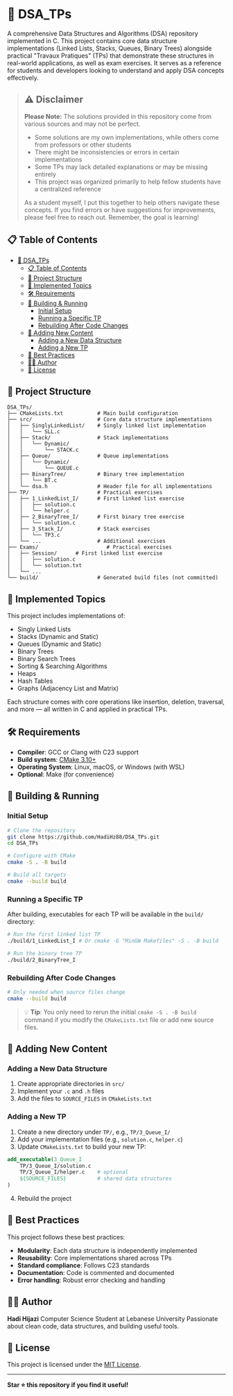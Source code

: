 # 🧩 DSA_TPs

A comprehensive Data Structures and Algorithms (DSA) repository implemented in C. This project contains core data structure implementations (Linked Lists, Stacks, Queues, Binary Trees) alongside practical "Travaux Pratiques" (TPs) that demonstrate these structures in real-world applications, as well as exam exercises. It serves as a reference for students and developers looking to understand and apply DSA concepts effectively.

> ## ⚠️ Disclaimer
>
> **Please Note:** The solutions provided in this repository come from various sources and may not be perfect.
>
> - Some solutions are my own implementations, while others come from professors or other students
> - There might be inconsistencies or errors in certain implementations
> - Some TPs may lack detailed explanations or may be missing entirely
> - This project was organized primarily to help fellow students have a centralized reference
>
> As a student myself, I put this together to help others navigate these concepts. If you find errors or have suggestions for improvements, please feel free to reach out. Remember, the goal is learning!

## 📋 Table of Contents

- [🧩 DSA\_TPs](#-dsa_tps)
  - [📋 Table of Contents](#-table-of-contents)
  - [📁 Project Structure](#-project-structure)
  - [🔢 Implemented Topics](#-implemented-topics)
  - [🛠️ Requirements](#️-requirements)
  - [🚀 Building \& Running](#-building--running)
    - [Initial Setup](#initial-setup)
    - [Running a Specific TP](#running-a-specific-tp)
    - [Rebuilding After Code Changes](#rebuilding-after-code-changes)
  - [📝 Adding New Content](#-adding-new-content)
    - [Adding a New Data Structure](#adding-a-new-data-structure)
    - [Adding a New TP](#adding-a-new-tp)
  - [💼 Best Practices](#-best-practices)
  - [👨‍💻 Author](#-author)
  - [📄 License](#-license)

## 📁 Project Structure

```
DSA_TPs/
├── CMakeLists.txt           # Main build configuration
├── src/                     # Core data structure implementations
│   ├── SinglyLinkedList/    # Singly linked list implementation
│   │   └── SLL.c
│   ├── Stack/               # Stack implementations
│   │   └── Dynamic/
│   │       └── STACK.c
│   ├── Queue/               # Queue implementations
│   │   └── Dynamic/
│   │       └── QUEUE.c
│   ├── BinaryTree/          # Binary tree implementation
│   │   └── BT.c
│   └── dsa.h                # Header file for all implementations
├── TP/                      # Practical exercises
│   ├── 1_LinkedList_I/      # First linked list exercise
│   │   ├── solution.c
│   │   └── helper.c
│   ├── 2_BinaryTree_I/      # First binary tree exercise
│   │   └── solution.c
│   ├── 3_Stack_I/           # Stack exercises
│   │   └── TP3.c
│   └── ...                  # Additional exercises
├── Exams/                      # Practical exercises
│   ├── Session/      # First linked list exercise
│   │   ├── solution.c
│   │   └── solution.txt
│   └── ...
└── build/                   # Generated build files (not committed)
```

## 🔢 Implemented Topics

This project includes implementations of:

- Singly Linked Lists
- Stacks (Dynamic and Static)
- Queues (Dynamic and Static)
- Binary Trees
- Binary Search Trees
- Sorting & Searching Algorithms
- Heaps
- Hash Tables
- Graphs (Adjacency List and Matrix)

Each structure comes with core operations like insertion, deletion, traversal, and more — all written in C and applied in practical TPs.

## 🛠️ Requirements

- **Compiler**: GCC or Clang with C23 support
- **Build system**: [CMake 3.10+](https://cmake.org/download/)
- **Operating System**: Linux, macOS, or Windows (with WSL)
- **Optional**: Make (for convenience)

## 🚀 Building & Running

### Initial Setup

```bash
# Clone the repository
git clone https://github.com/HadiHz88/DSA_TPs.git
cd DSA_TPs

# Configure with CMake
cmake -S . -B build

# Build all targets
cmake --build build
```

### Running a Specific TP

After building, executables for each TP will be available in the `build/` directory:

```bash
# Run the first linked list TP
./build/1_LinkedList_I # Or cmake -G "MinGW Makefiles" -S . -B build

# Run the binary tree TP
./build/2_BinaryTree_I
```

### Rebuilding After Code Changes

```bash
# Only needed when source files change
cmake --build build
```

> 💡 **Tip**: You only need to rerun the initial `cmake -S . -B build` command if you modify the `CMakeLists.txt` file or add new source files.

## 📝 Adding New Content

### Adding a New Data Structure

1. Create appropriate directories in `src/`
2. Implement your `.c` and `.h` files
3. Add the files to `SOURCE_FILES` in `CMakeLists.txt`

### Adding a New TP

1. Create a new directory under `TP/`, e.g., `TP/3_Queue_I/`
2. Add your implementation files (e.g., `solution.c`, `helper.c`)
3. Update `CMakeLists.txt` to build your new TP:

```cmake
add_executable(3_Queue_I
    TP/3_Queue_I/solution.c
    TP/3_Queue_I/helper.c    # optional
    ${SOURCE_FILES}          # shared data structures
)
```

4. Rebuild the project

## 💼 Best Practices

This project follows these best practices:

- **Modularity**: Each data structure is independently implemented
- **Reusability**: Core implementations shared across TPs
- **Standard compliance**: Follows C23 standards
- **Documentation**: Code is commented and documented
- **Error handling**: Robust error checking and handling

## 👨‍💻 Author

**Hadi Hijazi**
Computer Science Student at Lebanese University
Passionate about clean code, data structures, and building useful tools.

## 📄 License

This project is licensed under the [MIT License](LICENSE).

---

**Star ⭐ this repository if you find it useful!**
